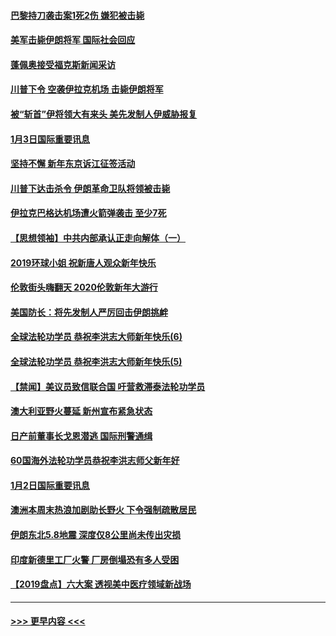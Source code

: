 #### [巴黎持刀袭击案1死2伤 嫌犯被击毙](../pages/prog202/a102744566.md?t=01040701) 
#### [美军击毙伊朗将军 国际社会回应](../pages/prog202/a102744485.md?t=01040701) 
#### [蓬佩奥接受福克斯新闻采访](../pages/prog202/a102744480.md?t=01040701) 
#### [川普下令 空袭伊拉克机场 击毙伊朗将军](../pages/prog202/a102744470.md?t=01040701) 
#### [被“斩首”伊将领大有来头 美先发制人伊威胁报复](../pages/prog202/a102744454.md?t=01040701) 
#### [1月3日国际重要讯息](../pages/prog202/a102744301.md?t=01040701) 
#### [坚持不懈 新年东京诉江征签活动](../pages/prog202/a102744303.md?t=01040701) 
#### [川普下达击杀令 伊朗革命卫队将领被击毙](../pages/prog202/a102741911.md?t=01040701) 
#### [伊拉克巴格达机场遭火箭弹袭击 至少7死](../pages/prog202/a102744115.md?t=01040701) 
#### [【思想领袖】中共内部承认正走向解体（一）](../pages/prog202/a102744097.md?t=01040701) 
#### [2019环球小姐 祝新唐人观众新年快乐](../pages/prog202/a102744043.md?t=01040701) 
#### [伦敦街头嗨翻天 2020伦敦新年大游行](../pages/prog202/a102743925.md?t=01040701) 
#### [美国防长：将先发制人严厉回击伊朗挑衅](../pages/prog202/a102743930.md?t=01040701) 
#### [全球法轮功学员 恭祝李洪志大师新年快乐(6)](../pages/prog202/a102743899.md?t=01040701) 
#### [全球法轮功学员 恭祝李洪志大师新年快乐(5)](../pages/prog202/a102743766.md?t=01040701) 
#### [【禁闻】美议员致信联合国 吁营救滞泰法轮功学员](../pages/prog202/a102743781.md?t=01040701) 
#### [澳大利亚野火蔓延 新州宣布紧急状态](../pages/prog202/a102743681.md?t=01040701) 
#### [日产前董事长戈恩潜逃 国际刑警通缉](../pages/prog202/a102743676.md?t=01040701) 
#### [60国海外法轮功学员恭祝李洪志师父新年好](../pages/prog202/a102743628.md?t=01040701) 
#### [1月2日国际重要讯息](../pages/prog202/a102743488.md?t=01040701) 
#### [澳洲本周末热浪加剧助长野火 下令强制疏散居民](../pages/prog202/a102743421.md?t=01040701) 
#### [伊朗东北5.8地震 深度仅8公里尚未传出灾损](../pages/prog202/a102743396.md?t=01040701) 
#### [印度新德里工厂火警 厂房倒塌恐有多人受困](../pages/prog202/a102743386.md?t=01040701) 
#### [【2019盘点】六大案 透视美中医疗领域新战场](../pages/prog202/a102743227.md?t=01040701) 

----
#### [ >>> 更早内容 <<< ](../indexes/prog202-earlier.md)
